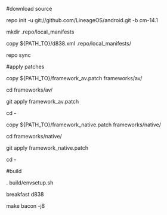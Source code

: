 #download source

repo init -u git://github.com/LineageOS/android.git -b cm-14.1

mkdir .repo/local_manifests

copy ${PATH_TO}/d838.xml .repo/local_manifests/

repo sync

#apply patches

copy ${PATH_TO}/framework_av.patch frameworks/av/

cd frameworks/av/

git apply framework_av.patch

cd -

copy ${PATH_TO}/framework_native.patch frameworks/native/

cd frameworks/native/

git apply framework_native.patch

cd -

#build

. build/envsetup.sh

breakfast d838

make bacon -j8
